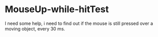 MouseUp-while-hitTest
=====================

I need some help, i need to find out if the mouse is still pressed over a moving object, every 30 ms.